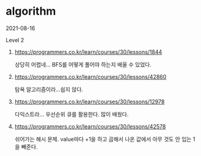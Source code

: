 # algorithm

2021-08-16

Level 2

1. https://programmers.co.kr/learn/courses/30/lessons/1844

   상당히 어렵네... BFS를 어떻게 풀어야 하는지 배울 수 있었다.

2. https://programmers.co.kr/learn/courses/30/lessons/42860

   탐욕 알고리즘이라...쉽지 않다.

3. https://programmers.co.kr/learn/courses/30/lessons/12978

   다익스트라... 우선순위 큐를 활용한다. 많이 배웠다.

4. https://programmers.co.kr/learn/courses/30/lessons/42578

   쉬어가는 해시 문제. value마다 +1을 하고 곱해서 나온 값에서 아무 것도 안 입는 1을 빼준다.